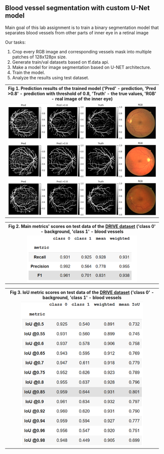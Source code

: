 <h2> Blood vessel segmentation with custom U-Net model</h2>

<p>Main goal of this lab assignment is to train a binary segmentation model that separates blood
 vessels from other parts of inner eye in a retinal image</p>

<p>Our tasks:</p>
<ol>
<li>Crop every RGB image and corresponding vessels mask into multiple patches of 128x128px size.</li>
<li>Generate train/val datasets based on tf.data api.</li>
<li>Make a model for image segmentation based on U-NET architecture.</li>
<li>Train the model.</li>
<li>Analyze the results using test dataset.</li>
</ol>

<table>
  <tr>
        <th width="800px" style="text-align:center">Fig 1. Prediction results of the trained model 
		('Pred' - prediction, 'Pred >0.8' - prediction with threshold of 0.8,
		'Truth' - the true values, 'RGB' - real image of the inner eye)</th>
  </tr>
  <tr>
    <td style="text-align:center">
        <img src="Prediction_examples.PNG" width="600px"/>
    </td>
  </tr>
</table>

<table>
  <tr>
        <th width="800px" style="text-align:center">Fig 2. Main metrics' scores on 
		test data of the <a href="http://www.isi.uu.nl/Research/Databases/DRIVE/">DRIVE dataset</a> 
		('class 0' - background, 'class 1' - blood vessels</th>
  </tr>
  <tr>
    <td style="text-align:center">
        <img src="Metrics_1.PNG" width="360px"/>
    </td>
  </tr>
</table>

<table>
  <tr>
        <th width="800px" style="text-align:center">Fig 3. IoU metric scores on 
		test data of the <a href="http://www.isi.uu.nl/Research/Databases/DRIVE/">DRIVE dataset</a>
		('class 0' - background, 'class 1' - blood vessels</th>
  </tr>
  <tr>
    <td style="text-align:center">
        <img src="Metrics_2.PNG" width="400px"/>
    </td>
  </tr>
</table>
